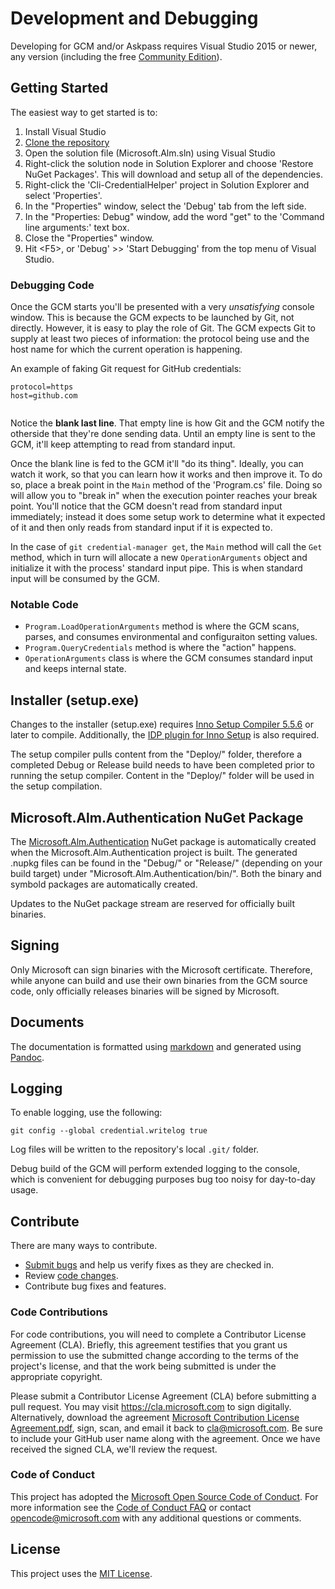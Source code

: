 # Development and Debugging

Developing for GCM and/or Askpass requires Visual Studio 2015 or newer, any version (including the free [Community Edition](https://www.visualstudio.com/products/visual-studio-community-vs)).

## Getting Started

The easiest way to get started is to:

 1. Install Visual Studio
 2. [Clone the repository](https://github.com/Microsoft/Git-Credential-Manager-for-Windows.git)
 3. Open the solution file (Microsoft.Alm.sln) using Visual Studio
 4. Right-click the solution node in Solution Explorer and choose 'Restore NuGet Packages'. This will download and setup all of the dependencies.
 5. Right-click the 'Cli-CredentialHelper' project in Solution Explorer and select 'Properties'.
 6. In the "Properties" window, select the 'Debug' tab from the left side.
 7. In the "Properties: Debug" window, add the word "get" to the 'Command line arguments:' text box.
 8. Close the "Properties" window.
 5. Hit \<F5\>, or 'Debug' \>\> 'Start Debugging' from the top menu of Visual Studio.

### Debugging Code

Once the GCM starts you'll be presented with a very *unsatisfying* console window. This is because the GCM expects to be launched by Git, not directly. However, it is easy to play the role of Git. The GCM expects Git to supply at least two pieces of information: the protocol being use and the host name for which the current operation is happening.

An example of faking Git request for GitHub credentials:

```
protocol=https
host=github.com
  
```

Notice the **blank last line**. That empty line is how Git and the GCM notify the otherside that they're done sending data. Until an empty line is sent to the GCM, it'll keep attempting to read from standard input.

Once the blank line is fed to the GCM it'll "do its thing". Ideally, you can watch it work, so that you can learn how it works and then improve it. To do so, place a break point in the `Main` method of the 'Program.cs' file. Doing so will allow you to "break in" when the execution pointer reaches your break point. You'll notice that the GCM doesn't read from standard input immediately; instead it does some setup work to determine what it expected of it and then only reads from standard input if it is expected to.

In the case of `git credential-manager get`, the `Main` method will call the `Get` method, which in turn will allocate a new `OperationArguments` object and initialize it with the process' standard input pipe. This is when standard input will be consumed by the GCM.

### Notable Code

* `Program.LoadOperationArguments` method is where the GCM scans, parses, and consumes environmental and configuraiton setting values.
* `Program.QueryCredentials` method is where the "action" happens.
* `OperationArguments` class is where the GCM consumes standard input and keeps internal state.

## Installer (setup.exe)

Changes to the installer (setup.exe) requires [Inno Setup Compiler 5.5.6](http://www.jrsoftware.org/isinfo.php) or later to compile. Additionally, the [IDP plugin for Inno Setup](https://mitrichsoftware.wordpress.com/inno-setup-tools/inno-download-plugin/) is also required.

The setup compiler pulls content from the "Deploy/" folder, therefore a completed Debug or Release build needs to have been completed prior to running the setup compiler. Content in the "Deploy/" folder will be used in the setup compilation.

## Microsoft.Alm.Authentication NuGet Package

The [Microsoft.Alm.Authentication](https://www.nuget.org/packages/Microsoft.Alm.Authentication/) NuGet package is automatically created when the Microsoft.Alm.Authentication project is built. The generated .nupkg files can be found in the "Debug/" or "Release/" (depending on your build target) under "Microsoft.Alm.Authentication/bin/". Both the binary and symbold packages are automatically created.

Updates to the NuGet package stream are reserved for officially built binaries.

## Signing

Only Microsoft can sign binaries with the Microsoft certificate. Therefore, while anyone can build and use their own binaries from the GCM source code, only officially releases binaries will be signed by Microsoft.

## Documents

The documentation is formatted using [markdown](https://daringfireball.net/projects/markdown/syntax) and generated using [Pandoc](http://pandoc.org/).

## Logging

To enable logging, use the following:

    git config --global credential.writelog true

Log files will be written to the repository's local `.git/` folder.

Debug build of the GCM will perform extended logging to the console, which is convenient for debugging purposes bug too noisy for day-to-day usage.

## Contribute

There are many ways to contribute.

* [Submit bugs](https://github.com/Microsoft/Git-Credential-Manager-for-Windows/issues) and help us verify fixes as they are checked in.
* Review [code changes](https://github.com/Microsoft/Git-Credential-Manager-for-Windows/pulls).
* Contribute bug fixes and features.

### Code Contributions

For code contributions, you will need to complete a Contributor License Agreement (CLA). Briefly, this agreement testifies that you grant us permission to use the submitted change according to the terms of the project's license, and that the work being submitted is under the appropriate copyright.

Please submit a Contributor License Agreement (CLA) before submitting a pull request. You may visit <https://cla.microsoft.com> to sign digitally. Alternatively, download the agreement [Microsoft Contribution License Agreement.pdf](https://cla.microsoft.com/cladoc/microsoft-contribution-license-agreement.pdf), sign, scan, and email it back to <cla@microsoft.com>. Be sure to include your GitHub user name along with the agreement. Once we have received the signed CLA, we'll review the request.

### Code of Conduct

This project has adopted the [Microsoft Open Source Code of Conduct](https://opensource.microsoft.com/codeofconduct/). For more information see the [Code of Conduct FAQ](https://opensource.microsoft.com/codeofconduct/faq/) or contact <opencode@microsoft.com> with any additional questions or comments.

## License

This project uses the [MIT License](https://github.com/Microsoft/Git-Credential-Manager-for-Windows/blob/master/LICENSE.txt).
